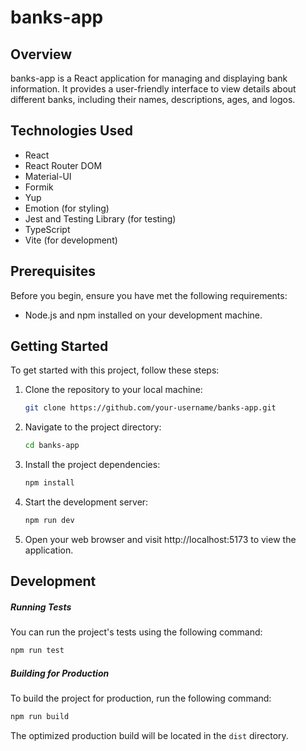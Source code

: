 # banks-app

## Overview

banks-app is a React application for managing and displaying bank information. It provides a user-friendly interface to view details about different banks, including their names, descriptions, ages, and logos.

## Technologies Used

- React
- React Router DOM
- Material-UI
- Formik
- Yup
- Emotion (for styling)
- Jest and Testing Library (for testing)
- TypeScript
- Vite (for development)

## Prerequisites

Before you begin, ensure you have met the following requirements:

- Node.js and npm installed on your development machine.

## Getting Started

To get started with this project, follow these steps:

1. Clone the repository to your local machine:

   ```bash
   git clone https://github.com/your-username/banks-app.git
    ```
2. Navigate to the project directory:

    ```bash
    cd banks-app
    ```

3. Install the project dependencies:

    ```bash
    npm install
    ```

4. Start the development server:

    ```bash
    npm run dev
    ```

5. Open your web browser and visit http://localhost:5173 to view the application.

## Development
##### Running Tests
You can run the project's tests using the following command:

```bash
npm run test
```

##### Building for Production
To build the project for production, run the following command:

```bash
npm run build
```

The optimized production build will be located in the ``dist`` directory.
